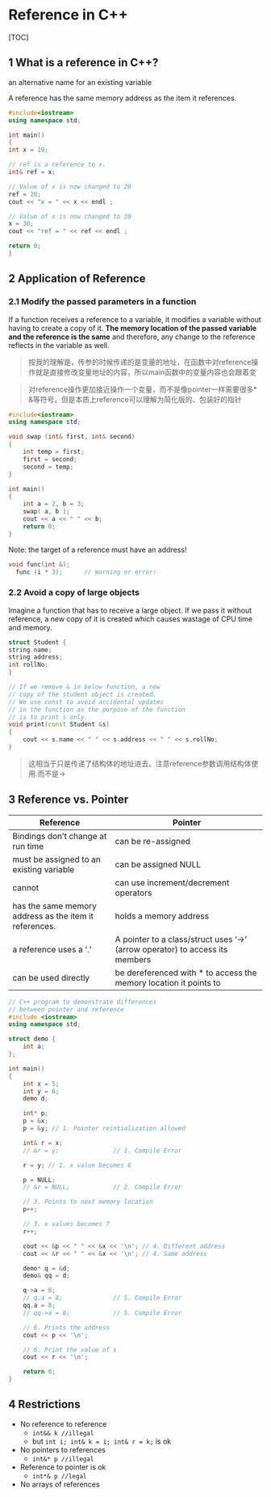 # Reference in C++

[TOC]

## 1 What is a reference in C++?

an alternative name for an existing variable

 A reference has the same memory address as the item it references.

```c++
#include<iostream>
using namespace std;

int main()
{
int x = 10;

// ref is a reference to x.
int& ref = x;

// Value of x is now changed to 20
ref = 20;
cout << "x = " << x << endl ;

// Value of x is now changed to 30
x = 30;
cout << "ref = " << ref << endl ;

return 0;
}
```



## 2 Application of Reference

### 2.1 Modify the passed parameters in a function

If a function receives a reference to a variable, it modifies a variable without having to create a copy of it. **The memory location of the passed variable and the reference is the same** and therefore, any change to the reference reflects in the variable as well.

> 按我的理解是，传参的时候传递的是变量的地址，在函数中对reference操作就是直接修改变量地址的内容，所以main函数中的变量内容也会跟着变

> 对reference操作更加接近操作一个变量，而不是像pointer一样需要很多* &等符号。但是本质上reference可以理解为简化版的、包装好的指针

```c++
#include<iostream>
using namespace std;

void swap (int& first, int& second)
{
	int temp = first;
	first = second;
	second = temp;
}

int main()
{
	int a = 2, b = 3;
	swap( a, b );
	cout << a << " " << b;
	return 0;
}
```



Note: the target of a reference must have an address!

```c++
void func(int &);
  func (i * 3);      // Warning or error!
```



### 2.2 Avoid a copy of large objects

Imagine a function that has to receive a large object. If we pass it without reference, a new copy of it is created which causes wastage of CPU time and memory.

```c++
struct Student {
string name;
string address;
int rollNo;
}

// If we remove & in below function, a new
// copy of the student object is created.
// We use const to avoid accidental updates
// in the function as the purpose of the function
// is to print s only.
void print(const Student &s)
{
	cout << s.name << " " << s.address << " " << s.rollNo;
}
```

> 这相当于只是传递了结构体的地址进去。注意reference参数调用结构体使用.而不是->



## 3 Reference vs. Pointer

| Reference                                              | Pointer                                                      |
| ------------------------------------------------------ | ------------------------------------------------------------ |
| Bindings don’t change at run time                      | can be re-assigned                                           |
| must be assigned to an existing variable               | can be assigned NULL                                         |
| cannot                                                 | can use increment/decrement operators                        |
| has the same memory address as the item it references. | holds a memory address                                       |
| a reference uses a ‘.’                                 | A pointer to a class/struct uses ‘->’ (arrow operator) to access its members |
| can be used directly                                   | be dereferenced with * to access the memory location it points to |



```c++
// C++ program to demonstrate differences
// between pointer and reference
#include <iostream>
using namespace std;

struct demo {
	int a;
};

int main()
{
	int x = 5;
	int y = 6;
	demo d;

	int* p;
	p = &x;
	p = &y; // 1. Pointer reintialization allowed

	int& r = x;
	// &r = y;				 // 1. Compile Error

	r = y; // 1. x value becomes 6

	p = NULL;
	// &r = NULL;			 // 2. Compile Error

	// 3. Points to next memory location
	p++;

	// 3. x values becomes 7
	r++;

	cout << &p << " " << &x << '\n'; // 4. Different address
	cout << &r << " " << &x << '\n'; // 4. Same address

	demo* q = &d;
	demo& qq = d;

	q->a = 8;
	// q.a = 8;				 // 5. Compile Error
	qq.a = 8;
	// qq->a = 8;			 // 5. Compile Error

	// 6. Prints the address
	cout << p << '\n';

	// 6. Print the value of x
	cout << r << '\n';

	return 0;
}
```



## 4 Restrictions

- No reference to reference
  - `int&& k //illegal`
  - but `int i; int& k = i; int& r = k;` is ok
- No pointers to references
  - `int&* p //illegal`
- Reference to pointer is ok
  - `int*& p //legal`
- No arrays of references



